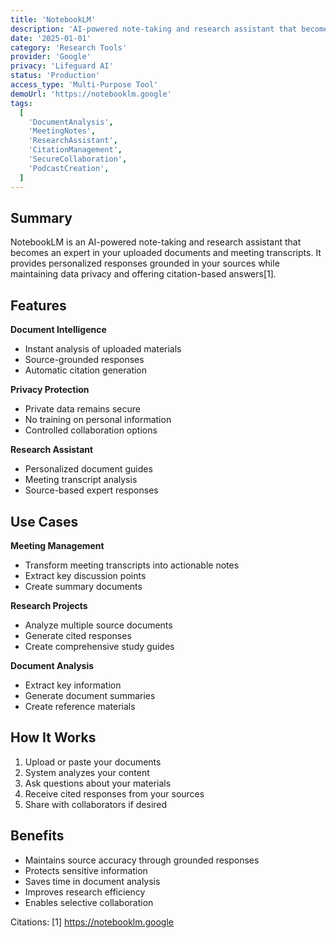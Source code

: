 ```yaml
---
title: 'NotebookLM'
description: 'AI-powered note-taking and research assistant that becomes an expert in your uploaded documents'
date: '2025-01-01'
category: 'Research Tools'
provider: 'Google'
privacy: 'Lifeguard AI'
status: 'Production'
access_type: 'Multi-Purpose Tool'
demoUrl: 'https://notebooklm.google'
tags:
  [
    'DocumentAnalysis',
    'MeetingNotes',
    'ResearchAssistant',
    'CitationManagement',
    'SecureCollaboration',
    'PodcastCreation',
  ]
---
```


## Summary

NotebookLM is an AI-powered note-taking and research assistant that becomes an expert in your uploaded documents and meeting transcripts. It provides personalized responses grounded in your sources while maintaining data privacy and offering citation-based answers[1].

## Features

**Document Intelligence**

- Instant analysis of uploaded materials
- Source-grounded responses
- Automatic citation generation

**Privacy Protection**

- Private data remains secure
- No training on personal information
- Controlled collaboration options

**Research Assistant**

- Personalized document guides
- Meeting transcript analysis
- Source-based expert responses

## Use Cases

**Meeting Management**

- Transform meeting transcripts into actionable notes
- Extract key discussion points
- Create summary documents

**Research Projects**

- Analyze multiple source documents
- Generate cited responses
- Create comprehensive study guides

**Document Analysis**

- Extract key information
- Generate document summaries
- Create reference materials

## How It Works

1. Upload or paste your documents
2. System analyzes your content
3. Ask questions about your materials
4. Receive cited responses from your sources
5. Share with collaborators if desired

## Benefits

- Maintains source accuracy through grounded responses
- Protects sensitive information
- Saves time in document analysis
- Improves research efficiency
- Enables selective collaboration

Citations:
[1] https://notebooklm.google

